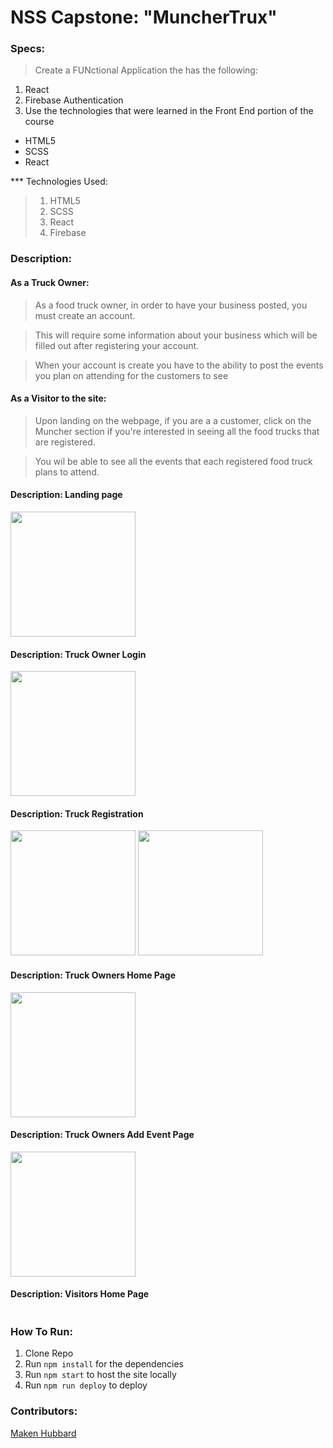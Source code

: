 # NSS Capstone: "MuncherTrux"

### Specs:
> Create a FUNctional Application the has the following:

1. React
2. Firebase Authentication
3. Use the technologies that were learned in the Front End portion of the course
  * HTML5
  * SCSS
  * React

*** Technologies Used:
> 1. HTML5
> 2. SCSS
> 3. React
> 4. Firebase

### Description:
#### As a Truck Owner:
> As a food truck owner, in order to have your business posted, you must create an account.

> This will require some information about your business which will be filled out after registering your account.

> When your account is create you have to the ability to post the events you plan on attending for the customers to see

#### As a Visitor to the site:
> Upon landing on the webpage, if you are a a customer, click on the Muncher section if you're interested in seeing all the food trucks that are registered.

> You wil be able to see all the events that each registered food truck plans to attend.

#### Description: Landing page
<img src="" width="200">

#### Description: Truck Owner Login
<img src="" width="200">

#### Description: Truck Registration
<img src="" width="200">
<img src="" width="200">

#### Description: Truck Owners Home Page
<img src="" width="200">

#### Description: Truck Owners Add Event Page
<img src="" width="200">

#### Description: Visitors Home Page
<img src="" width="">

### How To Run:
1. Clone Repo
2. Run `npm install` for the dependencies
3. Run `npm start` to host the site locally
4. Run `npm run deploy` to deploy


### Contributors:
[Maken Hubbard](https://github.com/MakenHubbard)